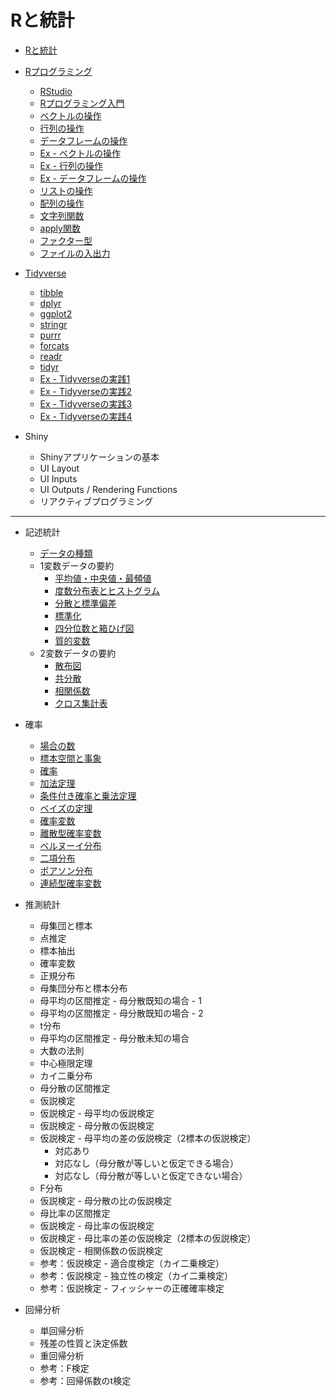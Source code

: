 # Rと統計

* [Rと統計](docs/01.md)

* [Rプログラミング](docs/02.md)
    - [RStudio](docs/03.md)
    - [Rプログラミング入門](docs/04.md)
    - [ベクトルの操作](docs/05.md)
    - [行列の操作](docs/06.md)
    - [データフレームの操作](docs/07.md)
    - [Ex - ベクトルの操作](docs/ex/05_ex.md)
    - [Ex - 行列の操作](docs/ex/06_ex.md)
    - [Ex - データフレームの操作](docs/ex/07_ex.md)
    - [リストの操作](docs/08.md)
    - [配列の操作](docs/09.md)
    - [文字列関数](docs/12.md)
    - [apply関数](docs/11.md)
    - [ファクター型](docs/10.md)
    - [ファイルの入出力](docs/13.md)

* [Tidyverse](docs/201.md)
    * [tibble](docs/202.md)
    * [dplyr](docs/203.md)
    * [ggplot2](docs/204.md)
    * [stringr](docs/207.md)
    * [purrr](docs/209.md)
    * [forcats](docs/208.md)
    * [readr](docs/205.md)
    * [tidyr](docs/206.md)
    * [Ex - Tidyverseの実践1](docs/210.md)
    * [Ex - Tidyverseの実践2](docs/211.md)
    * [Ex - Tidyverseの実践3](docs/212.md)
    * [Ex - Tidyverseの実践4](docs/213.md)

* Shiny
    * Shinyアプリケーションの基本
    * UI Layout
    * UI Inputs
    * UI Outputs / Rendering Functions
    * リアクティブプログラミング

---

* 記述統計
    - [データの種類](docs/101.md)
    - 1変数データの要約
        - [平均値・中央値・最頻値](docs/102.md)
        - [度数分布表とヒストグラム](docs/103.md)
        - [分散と標準偏差](docs/104.md)
        - [標準化](docs/105.md)
        - [四分位数と箱ひげ図](docs/106.md)
        - [質的変数](docs/107.md)
    - 2変数データの要約
        - [散布図](docs/108.md)
        - [共分散](docs/109.md)
        - [相関係数](docs/110.md)
        - [クロス集計表](docs/111.md)

* 確率
    - [場合の数](docs/301.md)
    - [標本空間と事象](docs/302.md)
    - [確率](docs/303.md)
    - [加法定理](docs/304.md)
    - [条件付き確率と乗法定理](docs/305.md)
    - [ベイズの定理](docs/306.md)
    - [確率変数](docs/307.md)
    - [離散型確率変数](docs/308.md)
    - [ベルヌーイ分布](docs/309.md)
    - [二項分布](docs/310.md)
    - [ポアソン分布](docs/311.md)
    - [連続型確率変数](docs/312.md)

* 推測統計
    - 母集団と標本
    - 点推定
    - 標本抽出
    - 確率変数
    - 正規分布
    - 母集団分布と標本分布
    - 母平均の区間推定 - 母分散既知の場合 - 1
    - 母平均の区間推定 - 母分散既知の場合 - 2
    - t分布
    - 母平均の区間推定 - 母分散未知の場合
    - 大数の法則
    - 中心極限定理
    - カイ二乗分布
    - 母分散の区間推定
    - 仮説検定
    - 仮説検定 - 母平均の仮説検定
    - 仮説検定 - 母分散の仮説検定
    - 仮説検定 - 母平均の差の仮説検定（2標本の仮説検定）
        + 対応あり
        + 対応なし（母分散が等しいと仮定できる場合）
        + 対応なし（母分散が等しいと仮定できない場合）
    - F分布
    - 仮説検定 - 母分散の比の仮説検定
    - 母比率の区間推定
    - 仮説検定 - 母比率の仮説検定
    - 仮説検定 - 母比率の差の仮説検定（2標本の仮説検定）
    - 仮説検定 - 相関係数の仮説検定
    - 参考：仮説検定 - 適合度検定（カイ二乗検定）
    - 参考：仮説検定 - 独立性の検定（カイ二乗検定）
    - 参考：仮説検定 - フィッシャーの正確確率検定

* 回帰分析
    - 単回帰分析
    - 残差の性質と決定係数
    - 重回帰分析
    - 参考：F検定
    - 参考：回帰係数のt検定